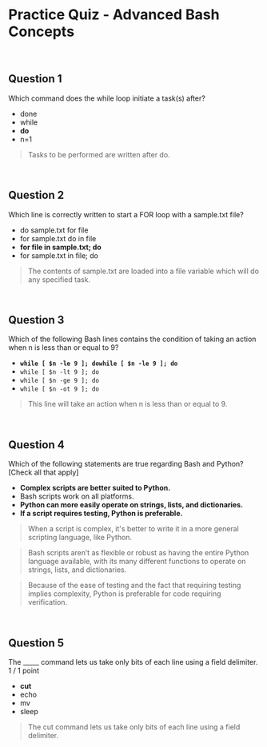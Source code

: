 # Practice Quiz - Advanced Bash Concepts

<br>

## Question 1

Which command does the while loop initiate a task(s) after?

* done
* while
* **do**
* n=1

> Tasks to be performed are written after do.

<br>

## Question 2

Which line is correctly written to start a FOR loop with a sample.txt file?

* do sample.txt for file
* for sample.txt do in file
* **for file in sample.txt; do**
* for sample.txt in file; do

> The contents of sample.txt are loaded into a file variable which will do any specified task.

<br>

## Question 3

Which of the following Bash lines contains the condition of taking an action when n is less than or equal to 9?
* **`while [ $n -le 9 ]; dowhile [ $n -le 9 ]; do`**
* `while [ $n -lt 9 ]; do`
* `while [ $n -ge 9 ]; do`
* `while [ $n -ot 9 ]; do`

> This line will take an action when n is less than or equal to 9.

<br>

## Question 4

Which of the following statements are true regarding Bash and Python? [Check all that apply]

* **Complex scripts are better suited to Python.**
* Bash scripts work on all platforms.
* **Python can more easily operate on strings, lists, and dictionaries.**
* **If a script requires testing, Python is preferable.**

> When a script is complex, it's better to write it in a more general scripting language, like Python.

> Bash scripts aren’t as flexible or robust as having the entire Python language available, with its many different functions to operate on strings, lists, and dictionaries.

> Because of the ease of testing and the fact that requiring testing implies complexity, Python is preferable for code requiring verification.

<br>

## Question 5

The _____ command lets us take only bits of each line using a field delimiter.
1 / 1 point

* **cut**
* echo
* mv
* sleep

> The cut command lets us take only bits of each line using a field delimiter.
